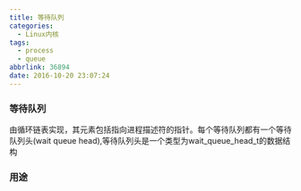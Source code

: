 ```yaml
---
title: 等待队列
categories:
  - Linux内核
tags:
  - process
  - queue
abbrlink: 36894
date: 2016-10-20 23:07:24
---
```


### 等待队列

由循环链表实现，其元素包括指向进程描述符的指针。每个等待队列都有一个等待队列头(wait queue head),等待队列头是一个类型为wait_queue_head_t的数据结构

### 用途


